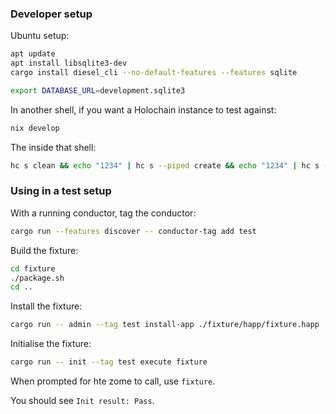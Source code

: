 
### Developer setup

Ubuntu setup:

```bash
apt update
apt install libsqlite3-dev
cargo install diesel_cli --no-default-features --features sqlite

export DATABASE_URL=development.sqlite3
```

In another shell, if you want a Holochain instance to test against:

```bash
nix develop
```

The inside that shell:

```bash
hc s clean && echo "1234" | hc s --piped create && echo "1234" | hc s --piped -f 8888 run
```

### Using in a test setup

With a running conductor, tag the conductor:

```bash
cargo run --features discover -- conductor-tag add test
```

Build the fixture:

```bash
cd fixture
./package.sh
cd ..
```

Install the fixture:

```bash
cargo run -- admin --tag test install-app ./fixture/happ/fixture.happ
```

Initialise the fixture:

```bash
cargo run -- init --tag test execute fixture
```

When prompted for hte zome to call, use `fixture`.

You should see `Init result: Pass`.
